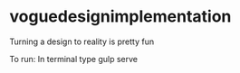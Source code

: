# voguedesignimplementation
Turning a design to reality is pretty fun


To run:
In terminal type
gulp serve
